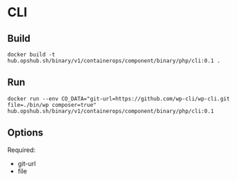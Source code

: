 # CLI

## Build

```shell
docker build -t hub.opshub.sh/binary/v1/containerops/component/binary/php/cli:0.1 .
```

## Run

```shell
docker run --env CO_DATA="git-url=https://github.com/wp-cli/wp-cli.git file=./bin/wp composer=true" hub.opshub.sh/binary/v1/containerops/component/binary/php/cli:0.1
```

## Options

Required:

- git-url
- file
